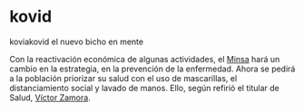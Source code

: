 # kovid
koviakovid el nuevo bicho en mente

Con la reactivación económica de algunas actividades, el [Minsa](https://larepublica.pe/tag/minsa/) hará un cambio en la estrategia, en la prevención de la enfermedad. Ahora se pedirá a la población priorizar su salud con el uso de mascarillas, el distanciamiento social y lavado de manos. Ello, según refirió el titular de Salud, [Víctor Zamora](https://larepublica.pe/tag/victor-zamora-mesia/).
